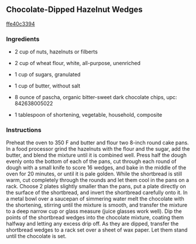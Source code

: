 ## Chocolate-Dipped Hazelnut Wedges

[ffe40c3394](http://www.food.com/recipe/chocolate-dipped-hazelnut-wedges-334485)

### Ingredients

 - 2 cup of nuts, hazelnuts or filberts

 - 2 cup of wheat flour, white, all-purpose, unenriched

 - 1 cup of sugars, granulated

 - 1 cup of butter, without salt

 - 8 ounce of pascha, organic bitter-sweet dark chocolate chips, upc: 842638005022

 - 1 tablespoon of shortening, vegetable, household, composite

### Instructions

Preheat the oven to 350 F and butter and flour two 8-inch round cake pans. In a food processor grind the hazelnuts with the flour and the sugar, add the butter, and blend the mixture until it is combined well. Press half the dough evenly onto the bottom of each of the pans, cut through each round of dough with a small knife to score 16 wedges, and bake in the middle of the oven for 20 minutes, or until it is pale golden. While the shortbread is still warm, cut completely through the rounds and let them cool in the pans on a rack. Choose 2 plates slightly smaller than the pans, put a plate directly on the surface of the shortbread, and invert the shortbread carefully onto it. In a metal bowl over a saucepan of simmering water melt the chocolate with the shortening, stirring until the mixture is smooth, and transfer the mixture to a deep narrow cup or glass measure (juice glasses work well). Dip the points of the shortbread wedges into the chocolate mixture, coating them halfway and letting any excess drip off. As they are dipped, transfer the shortbread wedges to a rack set over a sheet of wax paper. Let them stand until the chocolate is set.